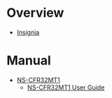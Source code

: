 # Overview

- [Insignia](https://www.insigniaproducts.com/)

# Manual

- [NS-CFR32MT1]()
    - [NS-CFR32MT1 User Guide](NS-CFR32MT1-user-guide.pdf)
